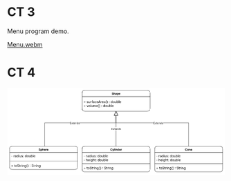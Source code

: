 # CT 3
Menu program demo.

[Menu.webm](https://github.com/CSUG-Cole/CSC372-CT-Assignments/assets/146023803/482ae670-c554-409b-a4df-c4495a121631)

# CT 4 
![Shape UML](assets/Shape_UML.png)
